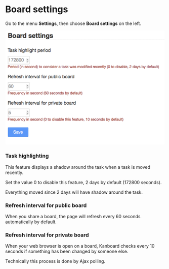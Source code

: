 Board settings
==============

Go to the menu **Settings**, then choose **Board settings** on the left.

![Board settings](../screenshots/board-settings.png)

### Task highlighting

This feature displays a shadow around the task when a task is moved recently.

Set the value 0 to disable this feature, 2 days by default (172800 seconds).

Everything moved since 2 days will have shadow around the task.

### Refresh interval for public board

When you share a board, the page will refresh every 60 seconds automatically by default.

### Refresh interval for private board

When your web browser is open on a board, Kanboard checks every 10 seconds if something has been changed by someone else.

Technically this process is done by Ajax polling.

